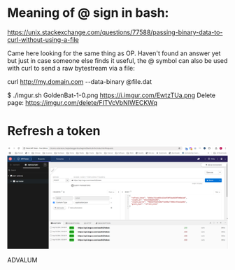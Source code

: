 # Meaning of @ sign in bash:

https://unix.stackexchange.com/questions/77588/passing-binary-data-to-curl-without-using-a-file

Came here looking for the same thing as OP. Haven't found an answer yet but just in case someone else finds it useful, the @ symbol can also be used with curl to send a raw bytestream via a file:

curl http://my.domain.com --data-binary @file.dat

$ ./imgur.sh GoldenBat-1-0.png
https://i.imgur.com/EwtzTUa.png
Delete page: https://imgur.com/delete/FITVcVbNIWECKWq

# Refresh a token
![Refreshing a token](image.png)


ADVALUM